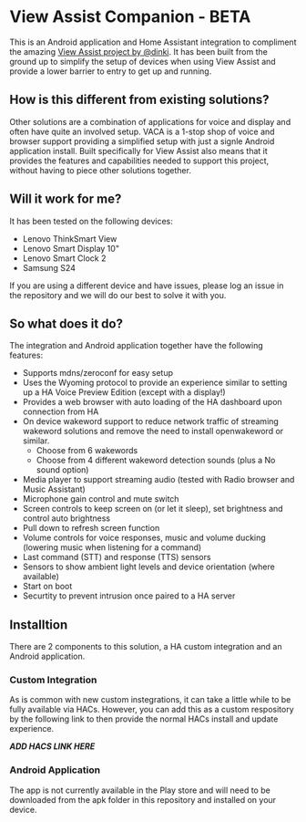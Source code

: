 # View Assist Companion - BETA

This is an Android application and Home Assistant integration to compliment the amazing [View Assist project by @dinki](https://github.com/dinki/View-Assist). It has been built from the ground up to simplify the setup of devices when using View Assist and provide a lower barrier to entry to get up and running.

## How is this different from existing solutions?

Other solutions are a combination of applications for voice and display and often have quite an involved setup. VACA is a 1-stop shop of voice and browser support providing a simplified setup with just a signle Android application install. Built specifically for View Assist also means that it provides the features and capabilities needed to support this project, without having to piece other solutions together.

## Will it work for me?

It has been tested on the following devices:

- Lenovo ThinkSmart View
- Lenovo Smart Display 10"
- Lenovo Smart Clock 2
- Samsung S24

If you are using a different device and have issues, please log an issue in the repository and we will do our best to solve it with you.

## So what does it do?

The integration and Android application together have the following features:

- Supports mdns/zeroconf for easy setup
- Uses the Wyoming protocol to provide an experience similar to setting up a HA Voice Preview Edition (except with a display!)
- Provides a web browser with auto loading of the HA dashboard upon connection from HA
- On device wakeword support to reduce network traffic of streaming wakeword solutions and remove the need to install openwakeword or similar.
  - Choose from 6 wakewords
  - Choose from 4 different wakeword detection sounds (plus a No sound option)
- Media player to support streaming audio (tested with Radio browser and Music Assistant)
- Microphone gain control and mute switch
- Screen controls to keep screen on (or let it sleep), set brightness and control auto brightness
- Pull down to refresh screen function
- Volume controls for voice responses, music and volume ducking (lowering music when listening for a command)
- Last command (STT) and response (TTS) sensors
- Sensors to show ambient light levels and device orientation (where available)
- Start on boot
- Securtity to prevent intrusion once paired to a HA server

## Installtion

There are 2 components to this solution, a HA custom integration and an Android application.

### Custom Integration

As is common with new custom instegrations, it can take a little while to be fully available via HACs. However, you can add this as a custom respository by the following link to then provide the normal HACs install and update experience.

**_ADD HACS LINK HERE_**

### Android Application

The app is not currently available in the Play store and will need to be downloaded from the apk folder in this repository and installed on your device.

